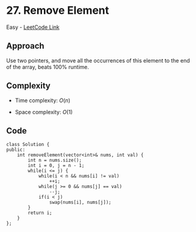 # 27. Remove Element

Easy - [LeetCode Link](https://leetcode.com/problems/remove-element)

## Approach
Use two pointers, and move all the occurrences of this element to the end of the array, beats 100% runtime.

## Complexity
- Time complexity: $O(n)$

- Space complexity: $O(1)$

## Code
```
class Solution {
public:
    int removeElement(vector<int>& nums, int val) {
        int n = nums.size();
        int i = 0, j = n - 1;
        while(i <= j) {
            while(i < n && nums[i] != val)
                ++i;
            while(j >= 0 && nums[j] == val)
                --j;
            if(i < j)
                swap(nums[i], nums[j]);
        }
        return i;
    }
};
```